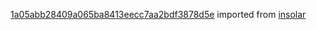 [1a05abb28409a065ba8413eecc7aa2bdf3878d5e](https://github.com/insolar/insolar/commit/1a05abb28409a065ba8413eecc7aa2bdf3878d5e) imported from [insolar](https://github.com/insolar/insolar)
